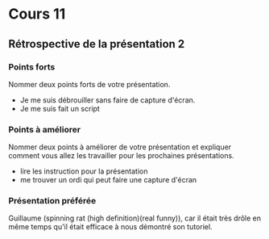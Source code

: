 # Cours 11
## Rétrospective de la présentation 2

### Points forts
Nommer deux points forts de votre présentation. 
* Je me suis débrouiller sans faire de capture d'écran.
* Je me suis fait un script

### Points à améliorer
Nommer deux points à améliorer de votre présentation et expliquer comment vous allez les travailler pour les prochaines présentations.
* lire les instruction pour la présentation
* me trouver un ordi qui peut faire une capture d'écran

### Présentation préférée
Guillaume (spinning rat (high definition)(real funny)), car il était très drôle en même temps qu'il était efficace à nous démontré son tutoriel.
